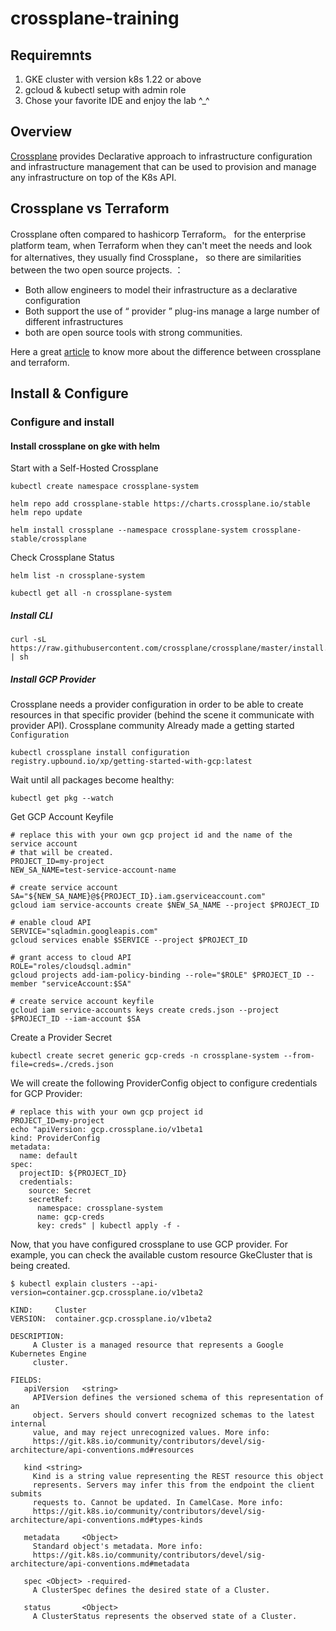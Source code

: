 # crossplane-training


## Requiremnts
1) GKE cluster with version k8s 1.22 or above
2) gcloud & kubectl setup with admin role
3) Chose your favorite IDE and enjoy the lab ^_^

## Overview 
[Crossplane](https://crossplane.io/) provides Declarative approach to infrastructure configuration and infrastructure management  that can be used to provision and manage any infrastructure on top of the K8s API.

## Crossplane vs Terraform
Crossplane often compared to hashicorp Terraform。 for the enterprise platform team, when Terraform when they can't meet the needs and look for alternatives, they usually find Crossplane， so there are similarities between the two open source projects. ：

* Both allow engineers to model their infrastructure as a declarative configuration
* Both support the use of “ provider ” plug-ins manage a large number of different infrastructures
* both are open source tools with strong communities.

Here a great [article](https://www.codestudyblog.com/8ten8/80328170911.html) to know more about the difference between crossplane and terraform.

## Install & Configure

### Configure and install

#### **Install crossplane on gke with helm**
Start with a Self-Hosted Crossplane

```
kubectl create namespace crossplane-system

helm repo add crossplane-stable https://charts.crossplane.io/stable
helm repo update

helm install crossplane --namespace crossplane-system crossplane-stable/crossplane

```

Check Crossplane Status
```
helm list -n crossplane-system

kubectl get all -n crossplane-system
```

##### **Install CLI**

```
curl -sL https://raw.githubusercontent.com/crossplane/crossplane/master/install.sh | sh
```

##### **Install GCP Provider**
Crossplane needs a provider configuration in order to be able to create resources in that specific provider (behind the scene it communicate with provider API).
Crossplane community Already made a getting started `Configuration`

```
kubectl crossplane install configuration registry.upbound.io/xp/getting-started-with-gcp:latest
```
Wait until all packages become healthy:
```
kubectl get pkg --watch
```

Get GCP Account Keyfile

```
# replace this with your own gcp project id and the name of the service account
# that will be created.
PROJECT_ID=my-project
NEW_SA_NAME=test-service-account-name

# create service account
SA="${NEW_SA_NAME}@${PROJECT_ID}.iam.gserviceaccount.com"
gcloud iam service-accounts create $NEW_SA_NAME --project $PROJECT_ID

# enable cloud API
SERVICE="sqladmin.googleapis.com"
gcloud services enable $SERVICE --project $PROJECT_ID

# grant access to cloud API
ROLE="roles/cloudsql.admin"
gcloud projects add-iam-policy-binding --role="$ROLE" $PROJECT_ID --member "serviceAccount:$SA"

# create service account keyfile
gcloud iam service-accounts keys create creds.json --project $PROJECT_ID --iam-account $SA
```

Create a Provider Secret
```
kubectl create secret generic gcp-creds -n crossplane-system --from-file=creds=./creds.json
```

We will create the following ProviderConfig object to configure credentials for GCP Provider:
```
# replace this with your own gcp project id
PROJECT_ID=my-project
echo "apiVersion: gcp.crossplane.io/v1beta1
kind: ProviderConfig
metadata:
  name: default
spec:
  projectID: ${PROJECT_ID}
  credentials:
    source: Secret
    secretRef:
      namespace: crossplane-system
      name: gcp-creds
      key: creds" | kubectl apply -f -
```

Now, that you have configured crossplane to use GCP provider.
For example, you can check the available custom resource GkeCluster that is being created.

```
$ kubectl explain clusters --api-version=container.gcp.crossplane.io/v1beta2

KIND:     Cluster
VERSION:  container.gcp.crossplane.io/v1beta2

DESCRIPTION:
     A Cluster is a managed resource that represents a Google Kubernetes Engine
     cluster.

FIELDS:
   apiVersion   <string>
     APIVersion defines the versioned schema of this representation of an
     object. Servers should convert recognized schemas to the latest internal
     value, and may reject unrecognized values. More info:
     https://git.k8s.io/community/contributors/devel/sig-architecture/api-conventions.md#resources

   kind <string>
     Kind is a string value representing the REST resource this object
     represents. Servers may infer this from the endpoint the client submits
     requests to. Cannot be updated. In CamelCase. More info:
     https://git.k8s.io/community/contributors/devel/sig-architecture/api-conventions.md#types-kinds

   metadata     <Object>
     Standard object's metadata. More info:
     https://git.k8s.io/community/contributors/devel/sig-architecture/api-conventions.md#metadata

   spec <Object> -required-
     A ClusterSpec defines the desired state of a Cluster.

   status       <Object>
     A ClusterStatus represents the observed state of a Cluster.
```
